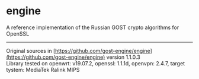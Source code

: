 # engine
A reference implementation of the Russian GOST crypto algorithms for OpenSSL  

---
Original sources in [https://github.com/gost-engine/engine](https://github.com/gost-engine/engine) version 1.1.0.3  
Library tested on openwrt: v19.07.2, openssl: 1.1.1d, openvpn: 2.4.7, target tystem: MediaTek Ralink MIPS


